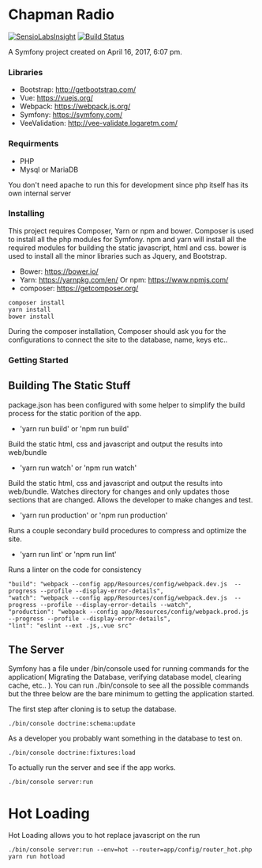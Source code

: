 Chapman Radio
========
[![SensioLabsInsight](https://insight.sensiolabs.com/projects/aa728348-96b5-4d13-b08a-b382a845c0e8/big.png)](https://insight.sensiolabs.com/projects/aa728348-96b5-4d13-b08a-b382a845c0e8)
[![Build Status](https://travis-ci.org/pollend/ChapmanRadio.svg?branch=master)](https://travis-ci.org/pollend/ChapmanRadio)

A Symfony project created on April 16, 2017, 6:07 pm.

### Libraries

- Bootstrap: http://getbootstrap.com/
- Vue: https://vuejs.org/
- Webpack: https://webpack.js.org/
- Symfony: https://symfony.com/
- VeeValidation: http://vee-validate.logaretm.com/

### Requirments

- PHP
- Mysql or MariaDB

You don't need apache to run this for development since php itself has its own internal server

### Installing

This project requires Composer, Yarn or npm and bower. Composer is used to install all the php modules for Symfony. npm and yarn will install all the required modules for building the static javascript, html and css. bower is used to install all the minor libraries such as Jquery, and Bootstrap.

- Bower: https://bower.io/
- Yarn: https://yarnpkg.com/en/ Or npm: https://www.npmjs.com/
- composer: https://getcomposer.org/

```
composer install
yarn install
bower install
```

During the composer installation, Composer should ask you for the configurations to connect the site to the database, name, keys etc..

### Getting Started

## Building The Static Stuff

package.json has been configured with some helper to simplify the build process for the static porition of the app.

- 'yarn run build' or 'npm run build'

Build the static html, css and javascript and output the results into web/bundle

- 'yarn run watch' or 'npm run watch'

Build the static html, css and javascript and output the results into web/bundle. Watches directory for changes and only updates those sections that are changed. Allows the developer to make changes and test. 

- 'yarn run production' or 'npm run production'

Runs a couple secondary build procedures to compress and optimize the site. 

- 'yarn run lint' or 'npm run lint'

Runs a linter on the code for consistency

```
"build": "webpack --config app/Resources/config/webpack.dev.js  --progress --profile --display-error-details",
"watch": "webpack --config app/Resources/config/webpack.dev.js  --progress --profile --display-error-details --watch",
"production": "webpack --config app/Resources/config/webpack.prod.js  --progress --profile --display-error-details",
"lint": "eslint --ext .js,.vue src"
```

## The Server

Symfony has a file under /bin/console used for running commands for the application( Migrating the Database, verifying database model, clearing cache, etc.. ). You can run ./bin/console to see all the possible commands but the three below are the bare minimum to getting the application started.

The first step after cloning is to setup the database.

```
./bin/console doctrine:schema:update
```

As a developer you probably want something in the database to test on.

```
./bin/console doctrine:fixtures:load 
```

To actually run the server and see if the app works.

```
./bin/console server:run
```

# Hot Loading

Hot Loading allows you to hot replace javascript on the run

```
./bin/console server:run --env=hot --router=app/config/router_hot.php
yarn run hotload
```




